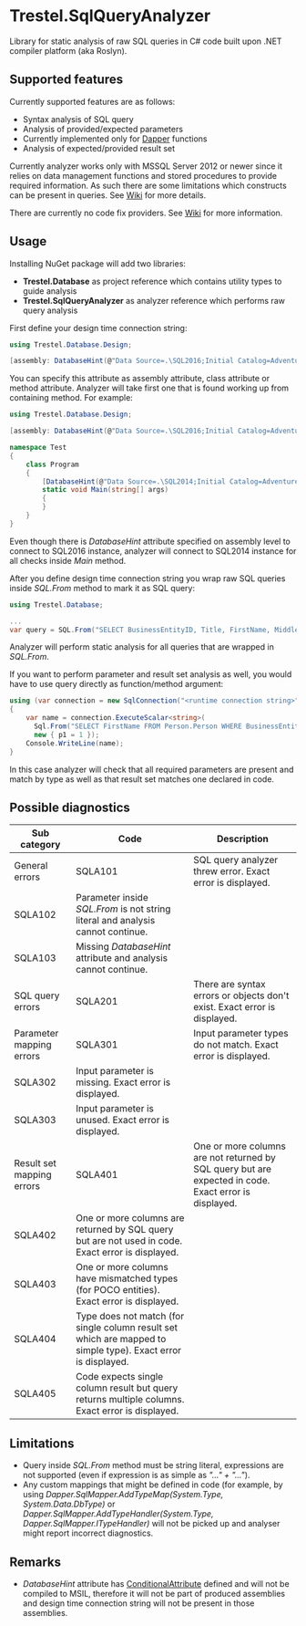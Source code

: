 # Trestel.SqlQueryAnalyzer
Library for static analysis of raw SQL queries in C# code built upon .NET compiler platform (aka Roslyn).

## Supported features
Currently supported features are as follows:
* Syntax analysis of SQL query
* Analysis of provided/expected parameters
 * Currently implemented only for [Dapper](https://github.com/StackExchange/dapper-dot-net) functions
* Analysis of expected/provided result set

Currently analyzer works only with MSSQL Server 2012 or newer since it relies on data management functions and stored procedures to provide required information. As such there are some limitations which constructs can be present in queries. See [Wiki](https://github.com/nejcskofic/Trestel.SqlQueryAnalyzer/wiki) for more details.

There are currently no code fix providers. See [Wiki](https://github.com/nejcskofic/Trestel.SqlQueryAnalyzer/wiki) for more information.

## Usage 
Installing NuGet package will add two libraries:
* **Trestel.Database** as project reference which contains utility types to guide analysis
* **Trestel.SqlQueryAnalyzer** as analyzer reference which performs raw query analysis

First define your design time connection string:
```C#
using Trestel.Database.Design;

[assembly: DatabaseHint(@"Data Source=.\SQL2016;Initial Catalog=AdventureWorks2014;Integrated Security=True;")]
```

You can specify this attribute as assembly attribute, class attribute or method attribute. Analyzer will take first one that is found working up from containing method. For example:
```C#
using Trestel.Database.Design;

[assembly: DatabaseHint(@"Data Source=.\SQL2016;Initial Catalog=AdventureWorks2014;Integrated Security=True;")]

namespace Test
{
    class Program
    {
        [DatabaseHint(@"Data Source=.\SQL2014;Initial Catalog=AdventureWorks2014;Integrated Security=True;")]
        static void Main(string[] args)
        {
        }
    }
}
```
Even though there is _DatabaseHint_ attribute specified on assembly level to connect to SQL2016 instance, analyzer will connect to SQL2014 instance for all checks inside _Main_ method.

After you define design time connection string you wrap raw SQL queries inside _SQL.From_ method to mark it as SQL query:
```C#
using Trestel.Database;

...
var query = SQL.From("SELECT BusinessEntityID, Title, FirstName, MiddleName, LastName, ModifiedDate FROM Person.Person");
```

Analyzer will perform static analysis for all queries that are wrapped in _SQL.From_.

If you want to perform parameter and result set analysis as well, you would have to use query directly as function/method argument:
```C#
using (var connection = new SqlConnection("<runtime connection string>"))
{
    var name = connection.ExecuteScalar<string>(
      Sql.From("SELECT FirstName FROM Person.Person WHERE BusinessEntityID = @p1"), 
      new { p1 = 1 });
    Console.WriteLine(name);
}
```
In this case analyzer will check that all required parameters are present and match by type as well as that result set matches one declared in code.

## Possible diagnostics
Sub category | Code | Description
-------------|------|------------
General errors | SQLA101 | SQL query analyzer threw error. Exact error is displayed.
 | SQLA102 | Parameter inside _SQL.From_ is not string literal and analysis cannot continue.
 | SQLA103 | Missing _DatabaseHint_ attribute and analysis cannot continue.
SQL query errors | SQLA201 | There are syntax errors or objects don't exist. Exact error is displayed.
Parameter mapping errors | SQLA301 | Input parameter types do not match. Exact error is displayed.
 | SQLA302 | Input parameter is missing. Exact error is displayed.
 | SQLA303 | Input parameter is unused. Exact error is displayed.
Result set mapping errors | SQLA401 | One or more columns are not returned by SQL query but are expected in code. Exact error is displayed.
 | SQLA402 | One or more columns are returned by SQL query but are not used in code. Exact error is displayed.
 | SQLA403 | One or more columns have mismatched types (for POCO entities). Exact error is displayed.
 | SQLA404 | Type does not match (for single column result set which are mapped to simple type). Exact error is displayed.
 | SQLA405 | Code expects single column result but query returns multiple columns. Exact error is displayed.

## Limitations
* Query inside _SQL.From_ method must be string literal, expressions are not supported (even if expression is as simple as _"..." + "..."_).
* Any custom mappings that might be defined in code (for example, by using _Dapper.SqlMapper.AddTypeMap(System.Type, System.Data.DbType)_ or _Dapper.SqlMapper.AddTypeHandler(System.Type, Dapper.SqlMapper.ITypeHandler)_ will not be picked up and analyser might report incorrect diagnostics.

## Remarks
* _DatabaseHint_ attribute has [ConditionalAttribute](https://msdn.microsoft.com/en-us/library/system.diagnostics.conditionalattribute(v=vs.110).aspx) defined and will not be compiled to MSIL, therefore it will not be part of produced assemblies and design time connection string will not be present in those assemblies.

